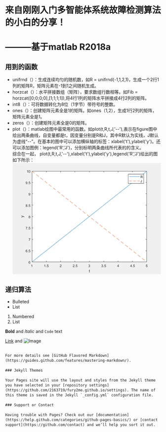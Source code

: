 # **来自刚刚入门多智能体系统故障检测算法的小白的分享！**   
# **———基于matlab R2018a**   
## **用到的函数**   
* unifrnd（）：生成连续均匀的随机数，如R = unifrnd(-1,1,2,1)，生成一个2行1列的矩阵R，矩阵元素在-1到1之间随机生成。   
* horzcat（）：水平拼接数组（矩阵），要求数组行数相等。如Fib = horzcat([0;0;0;0],[1;1;1;1]),将4行1列的矩阵水平拼接成4行2列的矩阵。   
* int8（）：可将数据转化为8位（1字节）带符号的整数。   
* ones（）：创建矩阵元素全是1的矩阵。如ones（1,2），生成1行2列的矩阵，矩阵元素全是1。  
* zeros（）：创建矩阵元素全是0的矩阵。   
* plot（）：matlab绘图中最常用的函数。如plot(t,R,t,J,'--'),表示在figure图中绘出两条曲线，自变量都是t，因变量分别是R和J，其中R默认为实线，J默认为虚线“--”。在基本的图中可以添加横纵轴的标签：xlabel('t'),ylabel('y')。还可以添加图例：legend('R','J')，分别标明两条曲线所代表的的含义。   
综合在一起，
plot(t,R,t,J,'--'),xlabel('t'),ylabel('y'),legend('R','J')绘出的图如下所示：      
![figure1](https://github.com/2163719/fury2me.github.io/blob/master/1.png)

## **递归算法**   

- Bulleted
- List

1. Numbered
2. List

**Bold** and _Italic_ and `Code` text

[Link](url) and ![Image](src)
```

For more details see [GitHub Flavored Markdown](https://guides.github.com/features/mastering-markdown/).

### Jekyll Themes

Your Pages site will use the layout and styles from the Jekyll theme you have selected in your [repository settings](https://github.com/2163719/fury2me.github.io/settings). The name of this theme is saved in the Jekyll `_config.yml` configuration file.

### Support or Contact

Having trouble with Pages? Check out our [documentation](https://help.github.com/categories/github-pages-basics/) or [contact support](https://github.com/contact) and we’ll help you sort it out.
